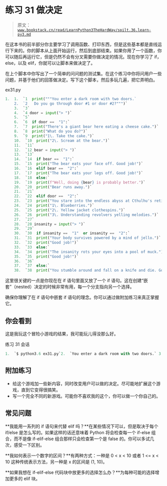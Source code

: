 # 练习 31 做决定

> 原文：[`www.bookstack.cn/read/LearnPython3TheHardWay/spilt.36.learn-py3.md`](https://www.bookstack.cn/read/LearnPython3TheHardWay/spilt.36.learn-py3.md)

在这本书的前半部分你主要学习了调用函数、打印东西，但是这些基本都是直线运行下来的。你的脚本从上面开始运行，然后到底部结束。如果你用了一个函数，你可以随后再运行它，但是仍然不会有分叉需要你做决定的情况。现在你学习了 if，else，以及 elif，你就可以让脚本来做决定了。

在上个脚本中你写出了一个简单的问问题的测试集。在这个练习中你将问用户一些问题，并基于他们的回答做决定。写下这个脚本，然后多玩几遍，把它弄明白。

ex31.py

```py
1.  1.  `1  print("""You enter a dark room with two doors.`
    2.  `2   Do you go through door #1 or door #2?""")`
    3.  `3`
    4.  `4 door = input("> ")`
    5.  `5`
    6.  `6  if door ==  "1":`
    7.  `7  print("There's a giant bear here eating a cheese cake.")`
    8.  `8  print("What do you do?")`
    9.  `9  print("1\. Take the cake.")`
    10.  `10  print("2\. Scream at the bear.")` 
    11.  `11`
    12.  `12 bear = input("> ")`
    13.  `13`
    14.  `14  if bear ==  "1":`
    15.  `15  print("The bear eats your face off. Good job!")`
    16.  `16  elif bear ==  "2":`
    17.  `17  print("The bear eats your legs off. Good job!")`
    18.  `18  else:`
    19.  `19  print(f"Well, doing {bear} is probably better.")`
    20.  `20  print("Bear runs away.")`
    21.  `21`
    22.  `22  elif door ==  "2":`
    23.  `23  print("You stare into the endless abyss at Cthulhu's retina.")`
    24.  `24  print("1\. Blueberries.")`
    25.  `25  print("2\. Yellow jacket clothespins.")`
    26.  `26  print("3\. Understanding revolvers yelling melodies.")`
    27.  `27`
    28.  `28 insanity = input("> ")`
    29.  `29`
    30.  `30  if insanity ==  "1"  or insanity ==  "2":`
    31.  `31  print("Your body survives powered by a mind of jello.")`
    32.  `32  print("Good job!")`
    33.  `33  else:`
    34.  `34  print("The insanity rots your eyes into a pool of muck.")`
    35.  `35  print("Good job!")`
    36.  `36`
    37.  `37  else:`
    38.  `38  print("You stumble around and fall on a knife and die. Good job!")`
```

这里很关键的一点是你现在在 if 语句里面又放了一个 if 语句。这在创建“嵌套”（nested）决定的时候非常有用，每一个分支指向另一个选择。

确保你理解了在 if 语句中嵌套 if 语句的理念。你可以通过做附加练习来真正掌握它。

## 你会看到

这是我玩这个冒险小游戏的结果，我可能玩儿得没那么好。

练习 31 会话

```py
1.  `$ python3.6 ex31.py`2.  `You enter a dark room with two doors.` 3.  `Do you go through door #1 or door #2?`4.  `>  1`5.  `There's a giant bear here eating a cheese cake.`6.  `What do you do?`7.  `1\.  Take the cake.`8.  `2\.  Scream at the bear.`9.  `>   2`10.  `The bear eats your legs off. Good job!`
```

## 附加练习

*   给这个游戏加一些新内容，同时改变用户可以做的决定。尽可能地扩展这个游戏，直到它变得很搞笑。
*   写一个完全不同的新游戏。可能你不喜欢我的这个，你可以做一个你自己的。

## 常见问题

**我能用一系列的 if 语句来代替 elif 吗？**在某些情况下可以，但是取决于每个 if/else 是怎么写的。如果这样的话还意味着 Python 将会检查每一个 if-else 组合，而不是像 if-elif-else 组合那样只会检查第一个是 false 的。你可以多试几次，感受一下区别。

**我如何表示一个数字的区间？**有两种方式：一种是 0 < x < 10 或者 1 <= x < 10 这种传统表示方法，另一种是 x 的区间是 (1, 10)。

**如果我想在 if-elif-else 代码块中放更多的选择怎么办？**为每种可能的选择增加更多的 elif 块。